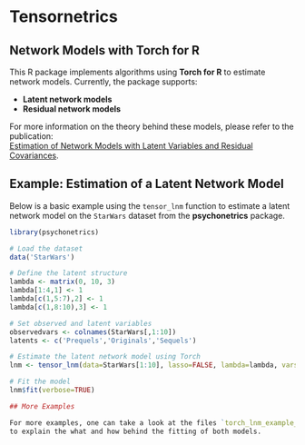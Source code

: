 # Tensornetrics
## Network Models with Torch for R

This R package implements algorithms using **Torch for R** to estimate network models. Currently, the package supports:

- **Latent network models**
- **Residual network models**

For more information on the theory behind these models, please refer to the publication:  
[Estimation of Network Models with Latent Variables and Residual Covariances](https://doi.org/10.1007/s11336-017-9557-x).

## Example: Estimation of a Latent Network Model

Below is a basic example using the `tensor_lnm` function to estimate a latent network model on the `StarWars` dataset from the **psychonetrics** package.

```r
library(psychonetrics)

# Load the dataset
data('StarWars')

# Define the latent structure
lambda <- matrix(0, 10, 3)
lambda[1:4,1] <- 1
lambda[c(1,5:7),2] <- 1
lambda[c(1,8:10),3] <- 1

# Set observed and latent variables
observedvars <- colnames(StarWars[,1:10])
latents <- c('Prequels','Originals','Sequels')

# Estimate the latent network model using Torch
lnm <- tensor_lnm(data=StarWars[1:10], lasso=FALSE, lambda=lambda, vars=observedvars, latents=latents, device=torch_device('cpu'),identification = 'variance')

# Fit the model
lnm$fit(verbose=TRUE)

## More Examples

For more examples, one can take a look at the files `torch_lnm_example_code.R` and `torch_rnm_example_code.R` for more details. Both files have been annotated
to explain the what and how behind the fitting of both models. 


